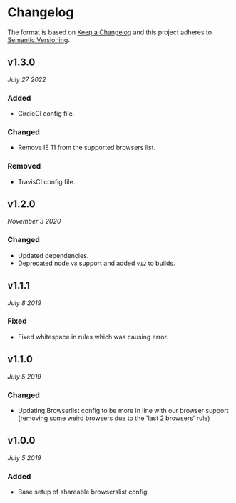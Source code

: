 # Changelog

The format is based on [Keep a Changelog](http://keepachangelog.com/en/1.0.0/)
and this project adheres to [Semantic Versioning](http://semver.org/spec/v2.0.0.html).


v1.3.0
------------------------------
*July 27 2022*

### Added
- CircleCI config file.

### Changed
- Remove IE 11 from the supported browsers list.

### Removed
- TravisCI config file.

v1.2.0
------------------------------
*November 3 2020*

### Changed
 - Updated dependencies.
 - Deprecated node `v8` support and added `v12` to builds.


v1.1.1
------------------------------
*July 8 2019*

### Fixed
 - Fixed whitespace in rules which was causing error.


v1.1.0
------------------------------
*July 5 2019*

### Changed
 - Updating Browserlist config to be more in line with our browser support (removing some weird browsers due to the 'last 2 browsers' rule)


v1.0.0
------------------------------
*July 5 2019*

### Added
 - Base setup of shareable browserslist config.
